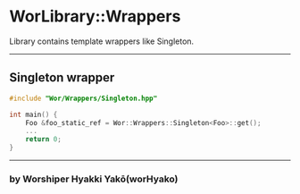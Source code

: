 # WorLibrary::Wrappers

Library contains template wrappers like Singleton.

---

## Singleton wrapper

```c++
#include "Wor/Wrappers/Singleton.hpp"

int main() {
    Foo &foo_static_ref = Wor::Wrappers::Singleton<Foo>::get();
    ...
    return 0;
}
```

--- 

### by Worshiper Hyakki Yakō(worHyako)
